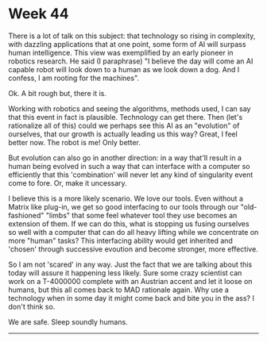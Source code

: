 # Week 44

There is a lot of talk on this subject: that technology so rising in
complexity, with dazzling applications that at one point, some form of
AI will surpass human intelligence. This view was exemplified by an
early pioneer in robotics research. He said (I paraphrase) "I believe
the day will come an AI capable robot will look down to a human as we
look down a dog. And I confess, I am rooting for the machines".

Ok. A bit rough but, there it is.

Working with robotics and seeing the algorithms, methods used, I can
say that this event in fact is plausible. Technology can get
there. Then (let's rationalize all of this) could we perhaps see this
AI as an "evolution" of ourselves, that our growth is actually leading
us this way? Great, I feel better now. The robot is me! Only better.

But evolution can also go in another direction: in a way that'll
result in a human being evolved in such a way that can interface with
a computer so efficiently that this 'combination' will never let any
kind of singularity event come to fore. Or, make it uncessary.

I believe this is a more likely scenario. We love our tools. Even
without a Matrix like plug-in, we get so good interfacing to our tools
through our "old-fashioned" "limbs" that some feel whatever tool they
use becomes an extension of them. If we can do this, what is stopping
us fusing ourselves so well with a computer that can do all heavy
lifting while we concentrate on more "human" tasks? This interfacing
ability would get inherited and 'chosen' through successive evoution
and become stronger, more effective.

So I am not 'scared' in any way. Just the fact that we are talking
about this today will assure it happening less likely. Sure some crazy
scientist can work on a T-4000000 complete with an Austrian accent and
let it loose on humans, but this all comes back to MAD rationale
again. Why use a technology when in some day it might come back and
bite you in the ass? I don't think so.

We are safe. Sleep soundly humans.

---

